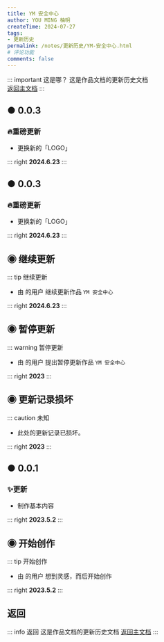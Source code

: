 ```yaml
---
title: YM 安全中心
author: YOU MING 柚明
createTime: 2024-07-27
tags:
- 更新历史
permalink: /notes/更新历史/YM-安全中心.html
# 评论功能
comments: false
---
```


::: important 这是哪？
这是作品文档的更新历史文档\
[返回主文档](/notes/YM-安全中心.html)
:::

## ● 0.0.3 <Badge text="内测版" type="danger" />
### 🔥重磅更新

- 更换新的「LOGO」

::: right
**2024.6.23**
:::


## ● 0.0.3 <Badge text="内测版" type="danger" />
### 🔥重磅更新

- 更换新的「LOGO」

::: right
**2024.6.23**
:::


## ◉ 继续更新
::: tip 继续更新
- 由 <Badge text="Youming 工作室" type="tip" /> 的用户 <Badge text="柚明" type="tip" /> 继续更新作品 `YM 安全中心`

::: right
**2024.6.23**
:::


## ◉ 暂停更新
::: warning 暂停更新
- 由 <Badge text="Youming 工作室" type="tip" /> 的用户 <Badge text="柚明" type="tip" /> 提出暂停更新作品 `YM 安全中心`

::: right
**2023**
:::


## ◉ 更新记录损坏 <Icon name="mingcute:alert-line" color="currentColor" />
::: caution 未知

- 此处的更新记录已损坏。

::: right
**2023**
:::


## ● 0.0.1 <Badge text="内测版" type="danger" />
### ✨更新

- 制作基本内容

::: right
**2023.5.2**
:::


## ◉ 开始创作
::: tip 开始创作
- 由 <Badge text="Youming 工作室" type="tip" /> 的用户 <Badge text="柚明" type="tip" /> 想到灵感，而后开始创作

::: right
**2023.5.2**
:::


## <Icon name="mingcute:back-line" color="currentColor" /> 返回
::: info 返回
这是作品文档的更新历史文档
[返回主文档](/notes/YM-安全中心.html)
:::